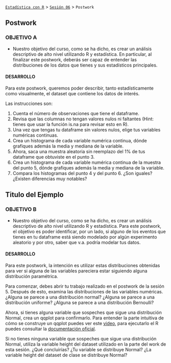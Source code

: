 
[`Estadística con R`](../../Readme.md) > [`Sesión 06`](../Readme.md) > `Postwork`  

## Postwork

### OBJETIVO A

- Nuestro objetivo del curso, como se ha dicho, es crear un análisis descriptivo de alto nivel utilizando R y estadística. En particular, al finalizar este postwork, deberás ser capaz de entender las distribuciones de los datos que tienes y sus estadísticos principales.    

#### DESARROLLO  

Para este postwork, queremos poder describir, tanto estadísticamente como visualmente, el dataset que contiene los datos de interés.  

Las instrucciones son:  
1. Cuenta el número de observaciones que tiene el dataframe.  
2. Revisa que las columnas no tengan valores nulos ni faltantes (Hint: tienes que usar la función is.na para revisar esto en R).  
3. Una vez que tengas tu dataframe sin valores nulos, elige tus variables numéricas continuas.  
4. Crea un histograma de cada variable numérica continua, dónde grafiques además la media y mediana de la variable.  
5. Ahora, saca una muestra aleatoria sin reemplazo del 1% de tus dataframe que obtuviste en el punto 3.  
6. Crea un histograma de cada variable numérica continua de la muestra del punto 5, dónde grafiques además la media y mediana de la variable.  
7. Compara los histogramas del punto 4 y del punto 6. ¿Son iguales? ¿Existen diferencias muy notables?

## Titulo del Ejemplo

### OBJETIVO B

- Nuestro objetivo del curso, como se ha dicho, es crear un análisis descriptivo de alto nivel utilizando R y estadística. Para este postwork, el objetivo es poder identificar, por un lado, si alguno de los eventos que tienes en tu dataframe está siendo modelado por algún experimento aleatorio y por otro, saber que v.a. podría modelar tus datos.  
 
#### DESARROLLO

Para este postwork, la intención es utilizar estas distribuciones obtenidas para ver si alguna de las variables pareciera estar siguiendo alguna distribución paramétrica.  

Para comenzar, debes abrir tu trabajo realizado en el postwork de la sesión 5. Después de esto, examina las distribuciones de las variables numéricas. ¿Alguna se parece a una distribución normal? ¿Alguna se parece a una distribución uniforme? ¿Alguna se parece a una distribución Bernoulli?   

Ahora, si tienes alguna variable que sospeches que sigue una distribución Normal, crea un qqplot para confirmarlo. Para entender la parte intuitiva de cómo se construye un qqplot puedes ver este <a href="https://www.youtube.com/watch?v=okjYjClSjOg" target="_blank">video</a>, para ejecutarlo el R puedes consultar la <a href="https://www.rdocumentation.org/packages/EnvStats/versions/2.3.1/topics/qqPlot" target="_blank">documentación oficial</a>.     

Si no tienes ninguna variable que sospeches que sigue una distribución Normal, utiliza la variable height del dataset utilizado en la parte del work de esta sesión. ¿Qué concluirías? ¿Tu variable se distribuye Normal? ¿La variable height del dataset de clase se distribuye Normal?  
